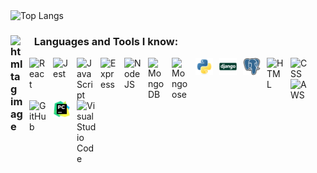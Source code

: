 <img src="https://github-readme-stats.vercel.app/api/top-langs/?username=beatrisilieve&langs_count=9&layout=donut&hide_border=true&theme=transparent" alt="Top Langs" />


### <img align="left" alt="html tag image" src="https://media2.giphy.com/media/QssGEmpkyEOhBCb7e1/giphy.gif?cid=ecf05e47a0n3gi1bfqntqmob8g9aid1oyj2wr3ds3mg700bl&rid=giphy.gif" width="25" style="margin-right: 5px;"> &nbsp; Languages and Tools I know:

<img align="left" alt="React" width="28px" src="https://cdn.jsdelivr.net/gh/devicons/devicon@latest/icons/react/react-original-wordmark.svg" style="padding-right:10px;" />
<img align="left" alt="Jest" width="28px" src="https://cdn.jsdelivr.net/gh/devicons/devicon@latest/icons/jest/jest-plain.svg" style="padding-right:10px;"/>
<img align="left" alt="JavaScript" width="28px" src="https://cdn.jsdelivr.net/gh/devicons/devicon@latest/icons/javascript/javascript-original.svg" style="padding-right:10px;" />
<img align="left" alt="Express" width="28px"  src="https://cdn.jsdelivr.net/gh/devicons/devicon@latest/icons/express/express-original.svg" style="padding-right:10px;"/>
<img align="left" alt="NodeJS" width="28px"  src="https://cdn.jsdelivr.net/gh/devicons/devicon@latest/icons/nodejs/nodejs-plain-wordmark.svg" style="padding-right:10px;" />
<img align="left" alt="MongoDB" width="28px" src="https://cdn.jsdelivr.net/gh/devicons/devicon@latest/icons/mongodb/mongodb-original-wordmark.svg" style="padding-right:10px;" />
<img align="left" alt="Mongoose" width="28px" src="https://cdn.jsdelivr.net/gh/devicons/devicon@latest/icons/mongoose/mongoose-original-wordmark.svg" style="padding-right:10px;" />   
<img align="left" alt="Python" width="28px" src="https://github.com/devicons/devicon/blob/v2.14.0/icons/python/python-original.svg" style="padding-right:10px;" />
<img align="left" alt="Django" width="28px" src="https://github.com/devicons/devicon/blob/v2.14.0/icons/django/django-original.svg" style="padding-right:10px;" />
<img align="left" alt="PostgreSQL" width="28px" src="https://github.com/devicons/devicon/blob/v2.14.0/icons/postgresql/postgresql-original.svg" style="padding-right:10px;" />
<img align="left" alt="HTML" width="28px" src="https://cdn.jsdelivr.net/gh/devicons/devicon/icons/html5/html5-original.svg" style="padding-right:10px;" />
<img align="left" alt="CSS" width="28px" src="https://cdn.jsdelivr.net/gh/devicons/devicon/icons/css3/css3-original.svg" style="padding-right:10px;" />
<img align="left" alt="AWS" width="28px" src="https://cdn.jsdelivr.net/gh/devicons/devicon@latest/icons/amazonwebservices/amazonwebservices-original-wordmark.svg" style="padding-right:10px;" />   
<img align="left" alt="GitHub" width="28px" src="https://cdn.jsdelivr.net/gh/devicons/devicon/icons/docker/docker-original.svg" style="padding-right:10px;" />
<img align="left" alt="PyCharm" width="28px" src="https://github.com/devicons/devicon/blob/v2.14.0/icons/pycharm/pycharm-original.svg" style="padding-right:10px;" />
<img align="left" alt="Visual Studio Code" width="32.4px" src="https://cdn.jsdelivr.net/gh/devicons/devicon/icons/vscode/vscode-original.svg" style="padding-right:10px;" />

<br />
<br />



